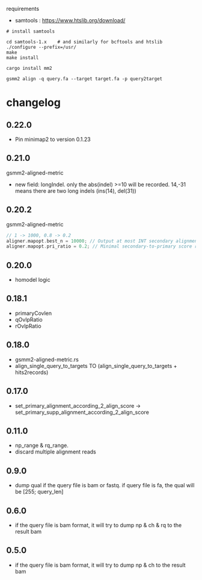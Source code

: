 

requirements
* samtools : https://www.htslib.org/download/

```
# install samtools

cd samtools-1.x    # and similarly for bcftools and htslib
./configure --prefix=/usr/
make
make install
```



```
cargo install mm2

gsmm2 align -q query.fa --target target.fa -p query2target
```


# changelog

## 0.22.0

* Pin minimap2 to version 0.1.23

## 0.21.0

gsmm2-aligned-metric

* new field: longIndel. only the abs(indel) >=10 will be recorded. 14,-31 means there are two long indels (ins(14), del(31))

## 0.20.2

gsmm2-aligned-metric

```rust
// 1 -> 1000, 0.8 -> 0.2
aligner.mapopt.best_n = 10000; // Output at most INT secondary alignments
aligner.mapopt.pri_ratio = 0.2; // Minimal secondary-to-primary score ratio to output secondary mappings
```


## 0.20.0

* homodel logic

## 0.18.1

* primaryCovlen
* qOvlpRatio
* rOvlpRatio

## 0.18.0

* gsmm2-aligned-metric.rs
* align_single_query_to_targets TO (align_single_query_to_targets + hits2records)

## 0.17.0

* set_primary_alignment_according_2_align_score -> set_primary_supp_alignment_according_2_align_score

## 0.11.0

* np_range & rq_range. 
* discard multiple alignment reads


## 0.9.0

* dump qual if the query file is bam or fastq. if query file is fa, the qual will be [255; query_len]

## 0.6.0

* if the query file is bam format, it will try to dump np & ch & rq to the result bam

## 0.5.0

* if the query file is bam format, it will try to dump np & ch to the result bam